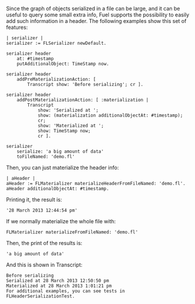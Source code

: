 Since the graph of objects serialized in a file can be large, and it can be useful to query some small extra info, Fuel supports the possibility to easily add such information in a header. The following examples show this set of features:
```smalltalk
| serializer |
serializer := FLSerializer newDefault.

serializer header 
	at: #timestamp
	putAdditionalObject: TimeStamp now.

serializer header
	addPreMaterializationAction: [ 
		Transcript show: 'Before serializing'; cr ].

serializer header
	addPostMaterializationAction: [ :materialization | 
		Transcript 
			show: 'Serialized at ';
			show: (materialization additionalObjectAt: #timestamp); 
			cr;
			show: 'Materialized at ';
			show: TimeStamp now; 
			cr ].
	
serializer 
	serialize: 'a big amount of data' 
	toFileNamed: 'demo.fl'
```

Then, you can just materialize the header info:
```smalltalk
| aHeader |
aHeader := FLMaterializer materializeHeaderFromFileNamed: 'demo.fl'.
aHeader additionalObjectAt: #timestamp.
```

Printing it, the result is:
```smalltalk
'28 March 2013 12:44:54 pm'
```
If we normally materialize the whole file with:
```smalltalk
FLMaterializer materializeFromFileNamed: 'demo.fl' 
```

Then, the print of the results is:
```smalltalk
'a big amount of data'
```

And this is shown in Transcript:
```
Before serializing
Serialized at 28 March 2013 12:50:50 pm
Materialized at 28 March 2013 1:01:21 pm
For additional examples, you can see tests in FLHeaderSerializationTest.
```